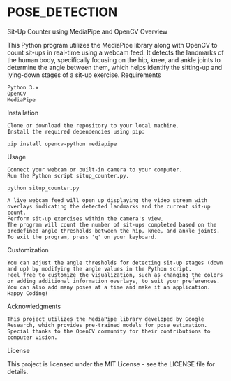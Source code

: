 # POSE_DETECTION
Sit-Up Counter using MediaPipe and OpenCV
Overview

This Python program utilizes the MediaPipe library along with OpenCV to count sit-ups in real-time using a webcam feed. It detects the landmarks of the human body, specifically focusing on the hip, knee, and ankle joints to determine the angle between them, which helps identify the sitting-up and lying-down stages of a sit-up exercise.
Requirements

    Python 3.x
    OpenCV
    MediaPipe

Installation

    Clone or download the repository to your local machine.
    Install the required dependencies using pip:

    pip install opencv-python mediapipe

Usage

    Connect your webcam or built-in camera to your computer.
    Run the Python script situp_counter.py.

    python situp_counter.py

    A live webcam feed will open up displaying the video stream with overlays indicating the detected landmarks and the current sit-up count.
    Perform sit-up exercises within the camera's view.
    The program will count the number of sit-ups completed based on the predefined angle thresholds between the hip, knee, and ankle joints.
    To exit the program, press 'q' on your keyboard.

Customization

    You can adjust the angle thresholds for detecting sit-up stages (down and up) by modifying the angle values in the Python script.
    Feel free to customize the visualization, such as changing the colors or adding additional information overlays, to suit your preferences.
    You can also add many poses at a time and make it an application.
    Happy Coding!

Acknowledgments

    This project utilizes the MediaPipe library developed by Google Research, which provides pre-trained models for pose estimation.
    Special thanks to the OpenCV community for their contributions to computer vision.

License

This project is licensed under the MIT License - see the LICENSE file for details.
